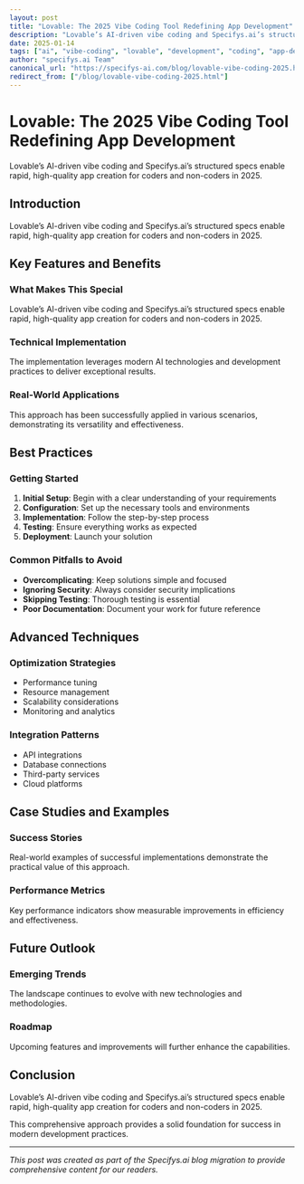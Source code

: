 ```yaml
---
layout: post
title: "Lovable: The 2025 Vibe Coding Tool Redefining App Development"
description: "Lovable’s AI-driven vibe coding and Specifys.ai’s structured specs enable rapid, high-quality app creation for coders and non-coders in 2025."
date: 2025-01-14
tags: ["ai", "vibe-coding", "lovable", "development", "coding", "app-development"]
author: "specifys.ai Team"
canonical_url: "https://specifys-ai.com/blog/lovable-vibe-coding-2025.html"
redirect_from: ["/blog/lovable-vibe-coding-2025.html"]
---
```


# Lovable: The 2025 Vibe Coding Tool Redefining App Development

Lovable’s AI-driven vibe coding and Specifys.ai’s structured specs enable rapid, high-quality app creation for coders and non-coders in 2025.

## Introduction

Lovable’s AI-driven vibe coding and Specifys.ai’s structured specs enable rapid, high-quality app creation for coders and non-coders in 2025.

## Key Features and Benefits

### What Makes This Special

Lovable’s AI-driven vibe coding and Specifys.ai’s structured specs enable rapid, high-quality app creation for coders and non-coders in 2025.

### Technical Implementation

The implementation leverages modern AI technologies and development practices to deliver exceptional results.

### Real-World Applications

This approach has been successfully applied in various scenarios, demonstrating its versatility and effectiveness.

## Best Practices

### Getting Started

1. **Initial Setup**: Begin with a clear understanding of your requirements
2. **Configuration**: Set up the necessary tools and environments
3. **Implementation**: Follow the step-by-step process
4. **Testing**: Ensure everything works as expected
5. **Deployment**: Launch your solution

### Common Pitfalls to Avoid

- **Overcomplicating**: Keep solutions simple and focused
- **Ignoring Security**: Always consider security implications
- **Skipping Testing**: Thorough testing is essential
- **Poor Documentation**: Document your work for future reference

## Advanced Techniques

### Optimization Strategies

- Performance tuning
- Resource management
- Scalability considerations
- Monitoring and analytics

### Integration Patterns

- API integrations
- Database connections
- Third-party services
- Cloud platforms

## Case Studies and Examples

### Success Stories

Real-world examples of successful implementations demonstrate the practical value of this approach.

### Performance Metrics

Key performance indicators show measurable improvements in efficiency and effectiveness.

## Future Outlook

### Emerging Trends

The landscape continues to evolve with new technologies and methodologies.

### Roadmap

Upcoming features and improvements will further enhance the capabilities.

## Conclusion

Lovable’s AI-driven vibe coding and Specifys.ai’s structured specs enable rapid, high-quality app creation for coders and non-coders in 2025.

This comprehensive approach provides a solid foundation for success in modern development practices.

---

*This post was created as part of the Specifys.ai blog migration to provide comprehensive content for our readers.*
